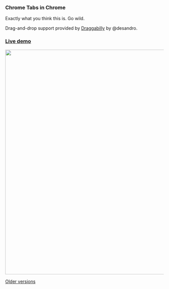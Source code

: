 ### Chrome Tabs in Chrome

Exactly what you think this is. Go wild.

Drag-and-drop support provided by [Draggabilly](https://github.com/desandro/draggabilly) by @desandro.

### [Live demo](https://ashishbharadwaj.github.io/chrome-tabs/)

<img width=714 src=http://adamschwartz.co/chrome-tabs/chrome-tabs.gif>

<br>

[Older versions](older-versions.md)
